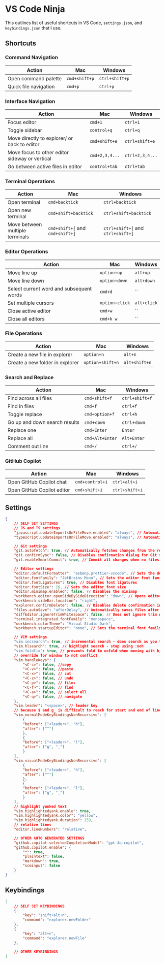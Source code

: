 # VS Code Ninja

This outlines list of useful shortcuts in VS Code, `settings.json`, and `keybindings.json` that I use. 

## Shortcuts
### Command Navigation
| Action | Mac | Windows |
|--------|-----|---------|
| Open command palette | `cmd+shift+p` | `ctrl+shift+p` |
| Quick file navigation | `cmd+p` | `ctrl+p` |

### Interface Navigation
| Action | Mac | Windows |
|--------|-----|---------|
| Focus editor | `cmd+1` | `ctrl+1` |
| Toggle sidebar | `control+q` | `ctrl+q` |
| Move directly to explorer/ or back to editor | `cmd+shift+e` | `ctrl+shift+e` |
| Move focus to other editor sideway or vertical | `cmd+2,3,4...` | `ctrl+2,3,4...` |
| Go between active files in editor | `control+tab` | `ctrl+tab` |

### Terminal Operations
| Action | Mac | Windows |
|--------|-----|---------|
| Open terminal | `cmd+backtick` | `ctrl+backtick` |
| Open new terminal | `cmd+shift+backtick` | `ctrl+shift+backtick` |
| Move between multiple terminals | `cmd+shift+[` and `cmd+shift+]` | `ctrl+shift+[` and `ctrl+shift+]` |

### Editor Operations
| Action | Mac | Windows |
|--------|-----|---------|
| Move line up | `option+up` | `alt+up` |
| Move line down | `option+down` | `alt+down` |
| Select current word and subsequent words | `cmd+d` | `` |
| Set multiple cursors | `option+click` | `alt+click` |
| Close active editor | `cmd+w` | `` |
| Close all editors | `cmd+k w` | `` |

### File Operations
| Action | Mac | Windows |
|--------|-----|---------|
| Create a new file in explorer | `option+n` | `alt+n` |
| Create a new folder in explorer | `option+shift+n` | `alt+shift+n` |

### Search and Replace
| Action | Mac | Windows |
|--------|-----|---------|
| Find across all files | `cmd+shift+f` | `ctrl+shift+f` |
| Find in files | `cmd+f` | `ctrl+f` |
| Toggle replace | `cmd+option+f` | `ctrl+h` |
| Go up and down search results | `cmd`+`down` |`ctrl`+`down`|
| Replace one | `cmd+Enter` | `Enter` |
| Replace all | `cmd+Alt+Enter` | `Alt+Enter` |
| Comment out line | `cmd+/` | `ctrl+/` |

### GitHub Copilot
| Action | Mac | Windows |
|--------|-----|---------|
| Open GitHub Copilot chat | `cmd+control+i` | `ctrl+alt+i` |
| Open GitHub Copilot editor | `cmd+shift+i` | `ctrl+shift+i` |

## Settings
```json
{
	// SELF SET SETTINGS
	// JS and TS settings
	"javascript.updateImportsOnFileMove.enabled": "always", // Automatically updates imports when JavaScript files are moved
	"typescript.updateImportsOnFileMove.enabled": "always", // Automatically updates imports when TypeScript files are moved

	// Git settings
	"git.autofetch": true, // Automatically fetches changes from the remote repository
	"git.confirmSync": false, // Disables confirmation dialog for Git sync
	"git.enableSmartCommit": true, // Commit all changes when no files are added/staged for commit

	// Editor settings
	"editor.defaultFormatter": "esbenp.prettier-vscode", // Sets the default formatter for the editor
	"editor.fontFamily": "JetBrains Mono", // Sets the editor font family
	"editor.fontLigatures": true, // Disables font ligatures
	"editor.fontSize": 16, // Sets the editor font size
	"editor.minimap.enabled": false, // Disables the minimap
	"workbench.editor.openSideBySideDirection": "down", // Opens editors side by side in a downward direction
	"workbench.sideBar.location": "right",
	"explorer.confirmDelete": false, // Disables delete confirmation in the explorer
	"files.autoSave": "afterDelay", // Automatically saves files after a delay
	"diffEditor.ignoreTrimWhitespace": false, // Does not ignore trim whitespace in the diff editor
	"terminal.integrated.fontFamily": "monospace",
	"workbench.colorTheme": "Visual Studio Dark",
	"workbench.startupEditor": "none", // Sets the terminal font family:

	// VIM settings
	"vim.incsearch": true, // incremental search - does search as you type
	"vim.hlsearch": true, // highlight search - stop using :noh
	"vim.foldfix": true, // prevents fold to unfold when moving with hjkl
	// override for window to not conflict
	"vim.handleKeys": {
		"<C-c>": false, //copy
		"<C-v>": false, //paste
		"<C-x>": false, // cut
		"<C-z>": false, // undo
		"<C-p>": false, // files
		"<C-f>": false, // find
		"<C-a>": false, // select all
		"<C-q>": false, // navigate
	},
	"vim.leader": "<space>", // leader key
	// because $ and g_ is difficult to reach for start and end of line
	"vim.normalModeKeyBindingsNonRecursive": [
		{
		"before": ["<leader>", "h"],
		"after": ["^"]
		},
		{
		"before": ["<leader>", "l"],
		"after": ["g", "_"]
		}
	],
	"vim.visualModeKeyBindingsNonRecursive": [
		{
		"before": ["<leader>", "h"],
		"after": ["^"]
		},
		{
		"before": ["<leader>", "l"],
		"after": ["g", "_"]
		}
	],
	// highlight yanked text
	"vim.highlightedyank.enable": true,
	"vim.highlightedyank.color": "yellow",
	"vim.highlightedyank.duration": 250,
	// relative lines
	"editor.lineNumbers": "relative",

	// OTHER AUTO GENERATED SETTINGS
	"github.copilot.selectedCompletionModel": "gpt-4o-copilot",
	"github.copilot.enable": {
		"*": true,
		"plaintext": false,
		"markdown": true,
		"scminput": false
	}
}
```

## Keybindings
```json
[
    // SELF SET KEYBINDINGS
    {
        "key": "shift+alt+n",
        "command": "explorer.newFolder"
    },
    {
        "key": "alt+n",
        "command": "explorer.newFile"
    },
    
    // OTHER KEYBINDINGS 
]